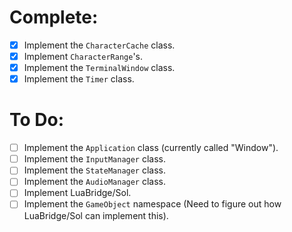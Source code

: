 # Complete:

* [x] Implement the `CharacterCache` class.
* [x] Implement `CharacterRange`'s.
* [x] Implement the `TerminalWindow` class.
* [x] Implement the `Timer` class.

# To Do:

* [ ] Implement the `Application` class (currently called "Window").
* [ ] Implement the `InputManager` class.
* [ ] Implement the `StateManager` class.
* [ ] Implement the `AudioManager` class.
* [ ] Implement LuaBridge/Sol.
* [ ] Implement the `GameObject` namespace (Need to figure out how LuaBridge/Sol can implement this).